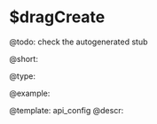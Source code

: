 $dragCreate
=============

@todo:
	check the autogenerated stub


@short:
	

@type:

@example:

@template:	api_config
@descr:


